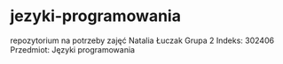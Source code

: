 # jezyki-programowania
repozytorium na potrzeby zajęć
Natalia Łuczak
Grupa 2
Indeks: 302406
Przedmiot: Języki programowania
